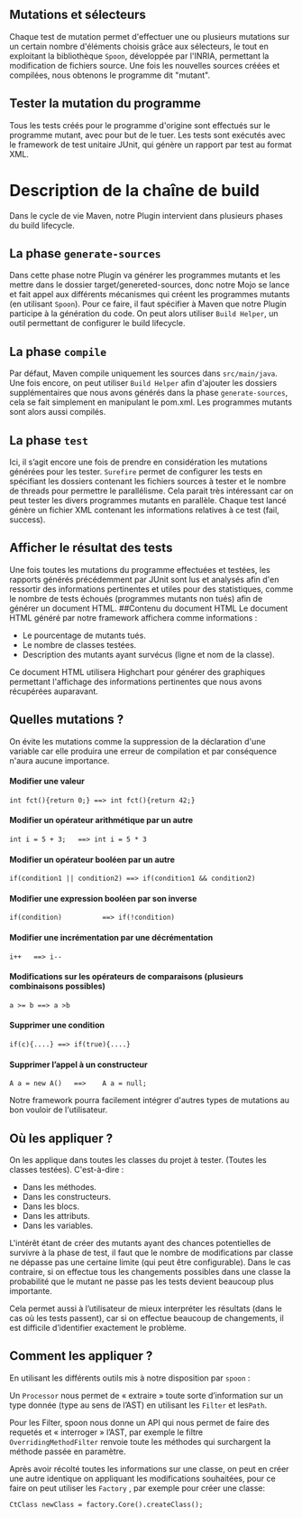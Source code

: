 ## Mutations et sélecteurs
Chaque test de mutation permet d'effectuer une ou plusieurs mutations sur un certain nombre d'éléments choisis grâce aux sélecteurs, le tout en exploitant la bibliothèque `Spoon`, développée par l'INRIA, permettant la modification de fichiers source. Une fois les nouvelles sources créées et compilées, nous obtenons le programme dit "mutant".

## Tester la mutation du programme
Tous les tests créés pour le programme d'origine sont effectués sur le programme mutant, avec pour but de le tuer. Les tests sont exécutés avec le framework de test unitaire JUnit, qui génère un rapport par test au format XML.


# Description de la chaîne de build
Dans le cycle de vie Maven, notre Plugin intervient dans plusieurs phases du build lifecycle. 

## La phase `generate-sources`
Dans cette phase notre Plugin va générer les programmes mutants et les mettre dans le dossier target/genereted-sources, donc notre Mojo se lance et fait appel aux différents mécanismes qui créent les programmes mutants (en utilisant `Spoon`). Pour ce faire, il faut spécifier à Maven que notre Plugin participe à la génération du code. On peut alors utiliser `Build Helper`, un outil permettant de configurer le build lifecycle.
## La phase `compile` 
Par défaut, Maven compile uniquement les sources dans `src/main/java`. Une fois encore, on peut utiliser `Build Helper` afin d'ajouter les dossiers supplémentaires que nous avons générés dans la phase `generate-sources`, cela se fait simplement en manipulant le pom.xml. Les programmes mutants sont alors aussi compilés.
## La phase `test` 
Ici, il s’agit encore une fois de prendre en considération les mutations générées pour les tester. `Surefire` permet de configurer les tests  en spécifiant les dossiers contenant les fichiers sources à tester et le nombre de threads pour permettre le parallélisme.
Cela parait très intéressant car on peut tester les divers programmes mutants en parallèle. Chaque test lancé génère un fichier XML contenant les informations relatives à ce test (fail, success).    


## Afficher le résultat des tests
Une fois toutes les mutations du programme effectuées et testées, les rapports générés précédemment par JUnit sont lus et analysés afin d'en ressortir des informations pertinentes et utiles pour des statistiques, comme le nombre de tests échoués (programmes mutants non tués) afin de générer un document HTML.
##Contenu du document HTML
Le document HTML généré par notre framework affichera comme informations :
* Le pourcentage de mutants tués.
* Le nombre de classes testées.
* Description des mutants ayant survécus (ligne et nom de la classe).

Ce document HTML utilisera Highchart pour générer des graphiques permettant l'affichage des informations pertinentes que nous avons récupérées auparavant.

## Quelles mutations ?
On évite les mutations comme la suppression de la déclaration d'une variable car elle produira une erreur de compilation et par conséquence n'aura aucune importance.

#### Modifier une valeur 

`int fct(){return 0;} ==> int fct(){return 42;}`

#### Modifier un opérateur arithmétique par un autre 

`int i = 5 + 3;   ==> int i = 5 * 3`

#### Modifier un opérateur booléen par un autre

`if(condition1 || condition2) ==> if(condition1 && condition2)`

#### Modifier une expression booléen par son inverse 

`if(condition)          ==> if(!condition)`

#### Modifier une incrémentation par une décrémentation             

`i++   ==> i--`

#### Modifications sur les opérateurs de comparaisons (plusieurs combinaisons possibles) 

`a >= b ==> a >b `

#### Supprimer une condition

`if(c){....} ==> if(true){....}`

#### Supprimer l’appel à un constructeur  

`A a = new A()   ==>    A a = null;` 

Notre framework pourra facilement intégrer d'autres types de mutations au bon vouloir de l'utilisateur.




## Où les appliquer ?
On les applique dans toutes les classes du projet à tester. (Toutes les classes testées).
C'est-à-dire :
* Dans les méthodes.
* Dans les constructeurs.
* Dans les blocs.
* Dans les attributs.
* Dans les variables.

L'intérêt étant de créer des mutants ayant des chances potentielles de survivre à la phase de test, il faut que le nombre de modifications par classe ne dépasse pas une certaine limite (qui peut être configurable). Dans le cas contraire, si on effectue tous les changements possibles dans une classe la probabilité que le mutant ne passe pas les tests devient beaucoup plus importante. 

Cela  permet aussi à l’utilisateur de mieux interpréter les résultats (dans le cas où les tests passent), car si on effectue beaucoup de changements, il est difficile d’identifier exactement le problème.


## Comment les appliquer ?
En utilisant les différents outils mis  à notre disposition par `spoon`  :

Un `Processor`  nous permet de « extraire » toute sorte d’information sur un type donnée (type au sens de l’AST) en utilisant les  `Filter` et les`Path`.

Pour les Filter, spoon nous donne un API qui nous permet de faire des requetés et « interroger » l’AST, par exemple le filtre `OverridingMethodFilter` renvoie toute les méthodes qui surchargent la méthode passée en paramètre. 

Après avoir récolté toutes les informations sur une classe, on peut en créer une autre identique on appliquant les modifications souhaitées, pour ce faire on peut utiliser les `Factory` , par exemple pour créer une classe: 

`CtClass newClass = factory.Core().createClass();`   




